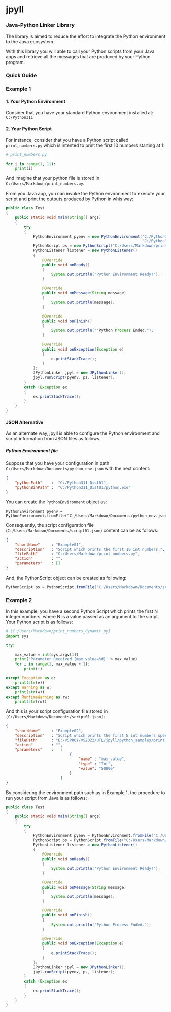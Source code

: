 # jpyll
### Java-Python Linker Library

The library is aimed to reduce the effort to integrate the Python environment to
the Java ecosystem.

With this library you will able to call your Python scripts from your Java apps
and retrieve all the messages that are produced by your Python program.

### Quick Guide
### Example 1 
#### 1. Your Python Environment
Consider that you have your standard Python environment installed at: ```C:\Python311```
#### 2. Your Python Script
For instance, consider that you have a Python script called  ```print_numbers.py```
which is intented to print the first 10 numbers starting at 1:
```python
# print_numbers.py

for i in range(1, 11):
    print(i)
```
And imagine that your python file is stored in ```C:/Users/Markdown/print_numbers.py```.

From you Java app, you can invoke the Python environment to execute your script and
print the outputs produced by Python in whis way:
```java
public class Test
{
    public static void main(String[] args)
    {
        try
        {
            PythonEnvironment pyenv = new PythonEnvironment("C:/Python311_Dist01",
                                                            "C:/Python311_Dist01/python.exe");
            PythonScript ps = new PythonScript("C:/Users/Markdown/print_numbers.py", "", "");
            PythonListener listener = new PythonListener()
            {
                @Override
                public void onReady()
                {
                    System.out.println("Python Environment Ready!");
                }

                @Override
                public void onMessage(String message)
                {
                    System.out.println(message);                    
                }

                @Override
                public void onFinish()
                {
                    System.out.println(""Python Process Ended.");
                }
                
                @Override
                public void onException(Exception e)
                {
                    e.printStackTrace();
                }
            };
            JPythonLinker jpyl = new JPythonLinker();
            jpyl.runScript(pyenv, ps, listener);
        }
        catch (Exception ex
        {
            ex.printStackTrace();
        }
    }
}
```
#### JSON Alternative
As an alternate way, jpyll is able to configure the Python environment and script
information from JSON files as follows.
##### Python Environment file 
Suppose that you have your configuration in path ```C:/Users/Markdown/Documents/python_env.json```
with the next content:
```json
{
    "pythonPath"    :  "C:/Python311_Dist01",
    "pythonBinPath" :  "C:/Python311_Dist01/python.exe"
}
``` 
You can create the ```PythonEnvironment``` object as: 
```
PythonEnvironment pyenv = PythonEnvironment.fromFile("C:/Users/Markdown/Documents/python_env.json");
```

Consequently, the script configuration file (```C:/Users/Markdown/Documents/script01.json```) content can be as follows:
```json
{
    "shortName"     : "Example01",
    "description"   : "Script which prints the first 10 int numbers.",
    "filePath"      : "C:/Users/Markdown/print_numbers.py",
    "action"        : "",
    "parameters"    : []
}
```

And, the PythonScript object can be created as following:
```java
PythonScript ps = PythonScript.fromFile("C:/Users/Markdown/Documents/script01.json");
```

### Example 2
In this example, you have a second Python Script which prints the first N integer numbers, 
where N is a value passed as an argument to the script. Your Python script is as follows:
```python
# [C:/Users/Markdown/print_numbers_dynamic.py]
import sys

try:
    
    max_value = int(sys.argv[1])
    print('Parameter Received [max_value=%d]' % max_value)
    for i in range(1, max_value + 1):
        print(i)

except Exception as e:
    print(str(e))
except Warning as w:
    print(str(w))
except RuntimeWarning as rw:
    print(str(rw))
```

And this is your script configuration file stored in ```[C:/Users/Markdown/Documents/script01.json]```:
```json
{
    "shortName"     : "Example02",
    "description"   : "Script which prints the first N int numbers specified by the max_value parameter.",
    "filePath"      : "E:/VSPROY/VS2022/UTL/jpyll/python_samples/print_numbers_v2.py",
    "action"        : "",
    "parameters"    :   [
                            {
                                "name" : "max_value",
                                "type" : "Int",
                                "value": "50000"
                            }
                        ]
}
```

By considering the environment path such as in Example 1, the procedure to run your script from
Java is as follows:
```java
public class Test
{
    public static void main(String[] args)
    {
        try
        {
            PythonEnvironment pyenv = PythonEnvironment.fromFile("C:/Users/Markdown/Documents/python_env.json");
            PythonScript ps = PythonScript.fromFile("C:/Users/Markdown/Documents/script01.json");
            PythonListener listener = new PythonListener()
            {
                @Override
                public void onReady()
                {
                    System.out.println("Python Environment Ready!");
                }

                @Override
                public void onMessage(String message)
                {
                    System.out.println(message);                    
                }

                @Override
                public void onFinish()
                {
                    System.out.println("Python Process Ended.");
                }
                
                @Override
                public void onException(Exception e)
                {
                    e.printStackTrace();
                }
            };
            JPythonLinker jpyl = new JPythonLinker();
            jpyl.runScript(pyenv, ps, listener);
        }
        catch (Exception ex
        {
            ex.printStackTrace();
        }
    }
}
```